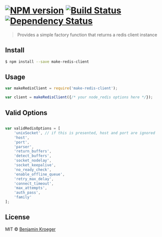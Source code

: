 #  [![NPM version][npm-image]][npm-url] [![Build Status][travis-image]][travis-url] [![Dependency Status][daviddm-url]][daviddm-image]

> Provides a simple factory function that returns a redis client instance


## Install

```sh
$ npm install --save make-redis-client
```


## Usage

```js
var makeRedisClient = require('make-redis-client');

var client = makeRedisClient({/* your node_redis options here */});
```

## Valid Options

```js

var validRedisOptions = [
	'unixSocket', // if this is presented, host and port are ignored
	'host',
	'port',
	'parser',
	'return_buffers',
	'detect_buffers',
	'socket_nodelay',
	'socket_keepalive',
	'no_ready_check',
	'enable_offline_queue',
	'retry_max_delay',
	'connect_timeout',
	'max_attempts',
	'auth_pass',
	'family'
];

```


## License

MIT © [Benjamin Kroeger]()


[npm-url]: https://npmjs.org/package/make-redis-client
[npm-image]: https://badge.fury.io/js/make-redis-client.svg
[travis-url]: https://travis-ci.org/benkroeger/make-redis-client
[travis-image]: https://travis-ci.org/benkroeger/make-redis-client.svg?branch=master
[daviddm-url]: https://david-dm.org/benkroeger/make-redis-client.svg?theme=shields.io
[daviddm-image]: https://david-dm.org/benkroeger/make-redis-client
